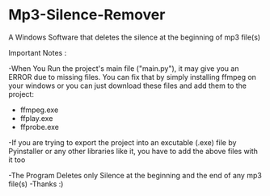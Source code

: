 # Mp3-Silence-Remover
A Windows Software that deletes the silence at the beginning of mp3 file(s)

Important Notes :

-When You Run the project's main file ("main.py"), it may give you an ERROR due to missing files.
 You can fix that by simply installing ffmpeg on your windows or you can just download these files and add them to the project:
 - ffmpeg.exe
 - ffplay.exe
 - ffprobe.exe

-If you are trying to export the project into an excutable (.exe) file by Pyinstaller or any other libraries like it, you have to add the above files with it too

-The Program Deletes only Silence at the beginning and the end of any mp3 file(s)
-Thanks :)
